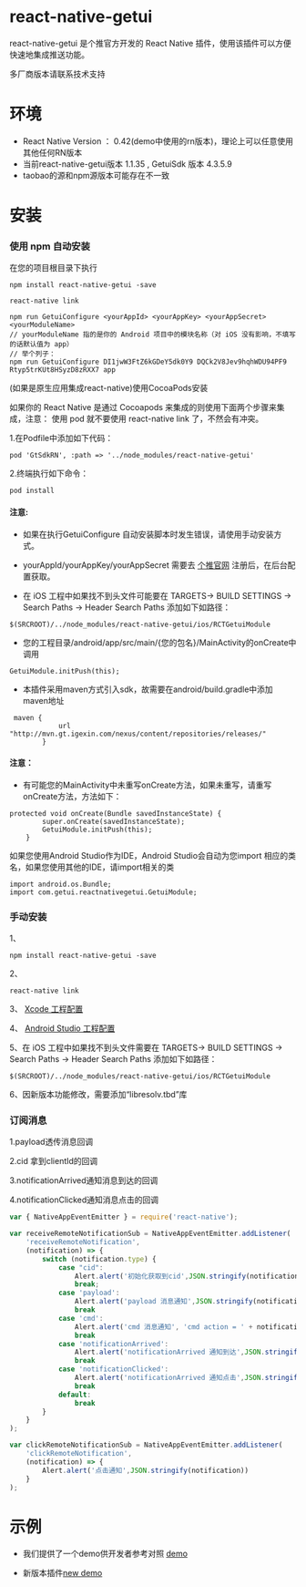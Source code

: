 # react-native-getui 
react-native-getui 是个推官方开发的 React Native 插件，使用该插件可以方便快速地集成推送功能。

多厂商版本请联系技术支持


# 环境

- React Native Version ： 0.42(demo中使用的rn版本)，理论上可以任意使用其他任何RN版本
- 当前react-native-getui版本 1.1.35 , GetuiSdk 版本 4.3.5.9
- taobao的源和npm源版本可能存在不一致

# 安装

### 使用 npm 自动安装

在您的项目根目录下执行

````
npm install react-native-getui -save
````
````
react-native link
````
````
npm run GetuiConfigure <yourAppId> <yourAppKey> <yourAppSecret>  <yourModuleName>
// yourModuleName 指的是你的 Android 项目中的模块名称（对 iOS 没有影响，不填写的话默认值为 app）
// 举个列子：
npm run GetuiConfigure DI1jwW3FtZ6kGDeY5dk0Y9 DQCk2V8Jev9hqhWDU94PF9 Rtyp5trKUt8HSyzD8zRXX7 app

````

(如果是原生应用集成react-native)使用CocoaPods安装

如果你的 React Native 是通过 Cocoapods 来集成的则使用下面两个步骤来集成，注意： 使用 pod 就不要使用 react-native link 了，不然会有冲突。

1.在Podfile中添加如下代码：

````
pod 'GtSdkRN', :path => '../node_modules/react-native-getui'
````

2.终端执行如下命令：

````
pod install
````

#### 注意:

- 如果在执行GetuiConfigure 自动安装脚本时发生错误，请使用手动安装方式。

- yourAppId/yourAppKey/yourAppSecret 需要去 [个推官网](https://dev.getui.com) 注册后，在后台配置获取。

- 在 iOS 工程中如果找不到头文件可能要在 TARGETS-> BUILD SETTINGS -> Search Paths -> Header Search Paths 添加如下如路径：
````
$(SRCROOT)/../node_modules/react-native-getui/ios/RCTGetuiModule
````
- 您的工程目录/android/app/src/main/{您的包名}/MainActivity的onCreate中调用
````
GetuiModule.initPush(this);
````
- 本插件采用maven方式引入sdk，故需要在android/build.gradle中添加maven地址
````
 maven {
            url "http://mvn.gt.igexin.com/nexus/content/repositories/releases/"
        }
````

#### 注意：

- 有可能您的MainActivity中未重写onCreate方法，如果未重写，请重写onCreate方法，方法如下：
````
protected void onCreate(Bundle savedInstanceState) {
        super.onCreate(savedInstanceState);
        GetuiModule.initPush(this);
    }
````
如果您使用Android Studio作为IDE，Android Studio会自动为您import 相应的类名，如果您使用其他的IDE，请import相关的类

````
import android.os.Bundle;
import com.getui.reactnativegetui.GetuiModule;
````

### 手动安装
1、
````
npm install react-native-getui -save
````

2、
````
react-native link
````

3、
[Xcode 工程配置](https://github.com/GetuiLaboratory/react-native-getui/blob/master/example/document/iOS.md)

4、
[Android Studio 工程配置](https://github.com/GetuiLaboratory/react-native-getui/blob/master/example/document/android.md)

5、在 iOS 工程中如果找不到头文件需要在 TARGETS-> BUILD SETTINGS -> Search Paths -> Header Search Paths 添加如下如路径：

````
$(SRCROOT)/../node_modules/react-native-getui/ios/RCTGetuiModule
````

6、因新版本功能修改，需要添加“libresolv.tbd”库

### 订阅消息

1.payload透传消息回调

2.cid 拿到clientId的回调

3.notificationArrived通知消息到达的回调

4.notificationClicked通知消息点击的回调

````javascript
var { NativeAppEventEmitter } = require('react-native');

var receiveRemoteNotificationSub = NativeAppEventEmitter.addListener(
    'receiveRemoteNotification',
    (notification) => {
        switch (notification.type) {
            case "cid":
                Alert.alert('初始化获取到cid',JSON.stringify(notification))
                break;
            case 'payload':
                Alert.alert('payload 消息通知',JSON.stringify(notification))
                break
            case 'cmd':
                Alert.alert('cmd 消息通知', 'cmd action = ' + notification.cmd)
                break
            case 'notificationArrived':
                Alert.alert('notificationArrived 通知到达',JSON.stringify(notification))
                break
            case 'notificationClicked':
                Alert.alert('notificationArrived 通知点击',JSON.stringify(notification))
                break
            default:
                break
        }
    }
);

var clickRemoteNotificationSub = NativeAppEventEmitter.addListener(
    'clickRemoteNotification',
    (notification) => {
        Alert.alert('点击通知',JSON.stringify(notification))
    }
);
````

# 示例

* 我们提供了一个demo供开发者参考对照 [demo](https://github.com/GetuiLaboratory/react-native-getui/tree/master/example/pushDemo)


* 新版本插件[new demo](https://github.com/GetuiLaboratory/react-native-getui/tree/master/example/pushDemo_new)

